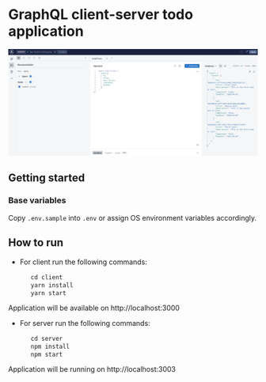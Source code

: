 # GraphQL client-server todo application

<center> 
  <img title="Configuration" alt="Configuration image" src="docs/images/configuration.png">
</center>

## Getting started

### Base variables

<p style="text-align: justify;">
  Copy <code>.env.sample</code> into <code>.env</code> or assign OS environment variables accordingly.
</p>

## How to run

* For client run the following commands:
    ```
       cd client
       yarn install
       yarn start
    ```

Application will be available on http://localhost:3000

* For server run the following commands:
    ```
       cd server
       npm install
       npm start
    ```
Application will be running on http://localhost:3003
